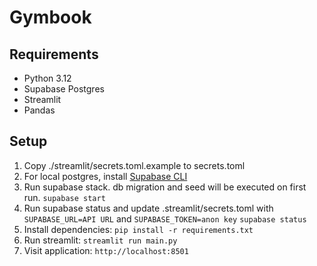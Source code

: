 # Gymbook

## Requirements

- Python 3.12
- Supabase Postgres
- Streamlit
- Pandas

## Setup

1. Copy ./streamlit/secrets.toml.example to secrets.toml
2. For local postgres, install [Supabase CLI](https://supabase.com/docs/guides/local-development/cli/getting-started)
3. Run supabase stack. db migration and seed will be executed on first run.
   `supabase start`
4. Run supabase status and update .streamlit/secrets.toml with `SUPABASE_URL=API URL` and `SUPABASE_TOKEN=anon key`
   `supabase status`
5. Install dependencies:
   `pip install -r requirements.txt`
6. Run streamlit:
   `streamlit run main.py`
7. Visit application: `http://localhost:8501`
